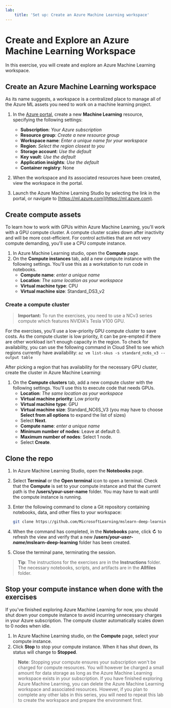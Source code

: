 ```yaml
---
lab:
    title: 'Set up: Create an Azure Machine Learning workspace'
---
```


# Create and Explore an Azure Machine Learning Workspace

In this exercise, you will create and explore an Azure Machine Learning workspace.

## Create an Azure Machine Learning workspace

As its name suggests, a workspace is a centralized place to manage all of the Azure ML assets you need to work on a machine learning project.

1. In the [Azure portal](https://portal.azure.com), create a new **Machine Learning** resource, specifying the following settings:

    - **Subscription**: *Your Azure subscription*
    - **Resource group**: *Create a new resource group*
    - **Workspace name**: *Enter a unique name for your workspace*
    - **Region**: *Select the region closest to you*
    - **Storage account**: *Use the default*
    - **Key vault**: *Use the default*
    - **Application insights**: *Use the default*
    - **Container registry**: None 

2. When the workspace and its associated resources have been created, view the workspace in the portal.
3. Launch the Azure Machine Learning Studio by selecting the link in the portal, or navigate to [https://ml.azure.com](https://ml.azure.com).

## Create compute assets

To learn how to work with GPUs within Azure Machine Learning, you'll work with a GPU compute cluster. A compute cluster scales down after inactivity and will be more cost-efficient. For control activities that are not very compute demanding, you'll use a CPU compute instance.

1. In Azure Machine Learning studio, open the **Compute** page.  
2. On the **Compute instances** tab, add a new compute instance with the following settings. You'll use this as a workstation to run code in notebooks.
    - **Compute name**: *enter a unique name*
    - **Location**: *The same location as your workspace*
    - **Virtual machine type**: CPU
    - **Virtual machine size**: Standard_DS3_v2

### Create a compute cluster

> **Important:** To run the exercises, you need to use a NCv3 series compute which features NVIDIA's Tesla V100 GPU.

For the exercises, you'll use a low-priority GPU compute cluster to save costs. As the compute cluster is low priority, it can be pre-empted if there are other workload isn't enough capacity in the region. To check for availability, you can use the following command in Cloud Shell to see which regions currently have availability: `az vm list-skus -s standard_nc6s_v3 --output table`

After picking a region that has availability for the necessary GPU cluster, create the cluster in Azure Machine Learning:

1. On the **Compute clusters** tab, add a new compute cluster with the following settings. You'll use this to execute code that needs GPUs.
    - **Location**: *The same location as your workspace*
    - **Virtual machine priority**: Low priority
    - **Virtual machine type**: GPU
    - **Virtual machine size**: Standard_NC6S_V3 (you may have to choose **Select from all options** to expand the list of sizes)
    - Select **Next**.
    - **Compute name**: *enter a unique name*
    - **Minimum number of nodes**: Leave at default 0.
    - **Maximum number of nodes**: Select 1 node.
    - Select **Create**.

## Clone the repo

1. In Azure Machine Learning Studio, open the **Notebooks** page.
2. Select **Terminal** or the **Open terminal** icon to open a terminal. Check that the **Compute** is set to your compute instance and that the current path is the **/users/your-user-name** folder. You may have to wait until the compute instance is running.
3. Enter the following command to clone a Git repository containing notebooks, data, and other files to your workspace:

    ```bash
    git clone https://github.com/MicrosoftLearning/mslearn-deep-learning mslearn-deep-learning
    ```

4. When the command has completed, in the **Notebooks** pane, click **&#8635;** to refresh the view and verify that a new **/users/*your-user-name*/mslearn-deep-learning** folder has been created.
5. Close the terminal pane, terminating the session.

> **Tip**: The instructions for the exercises are in the **Instructions** folder. The necessary notebooks, scripts, and artifacts are in the **Allfiles** folder.

## Stop your compute instance when done with the exercises

If you've finished exploring Azure Machine Learning for now, you should shut down your compute instance to avoid incurring unnecessary charges in your Azure subscription. The compute cluster automatically scales down to 0 nodes when idle.

1. In Azure Machine Learning studio, on the **Compute** page, select your compute instance.
2. Click **Stop** to stop your compute instance. When it has shut down, its status will change to **Stopped**.

> **Note**: Stopping your compute ensures your subscription won't be charged for compute resources. You will however be charged a small amount for data storage as long as the Azure Machine Learning workspace exists in your subscription. If you have finished exploring Azure Machine Learning, you can delete the Azure Machine Learning workspace and associated resources. However, if you plan to complete any other labs in this series, you will need to repeat this lab to create the workspace and prepare the environment first.
